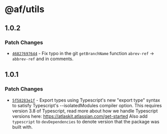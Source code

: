 # @af/utils

## 1.0.2

### Patch Changes

- [`46827697644`](https://bitbucket.org/atlassian/atlassian-frontend/commits/46827697644) - Fix typo in the git `getBranchName` function `abrev-ref` -> `abbrev-ref` and in comments.

## 1.0.1

### Patch Changes

- [`5f58283e1f`](https://bitbucket.org/atlassian/atlassian-frontend/commits/5f58283e1f) - Export types using Typescript's new "export type" syntax to satisfy Typescript's --isolatedModules compiler option.
  This requires version 3.8 of Typescript, read more about how we handle Typescript versions here: https://atlaskit.atlassian.com/get-started
  Also add `typescript` to `devDependencies` to denote version that the package was built with.
